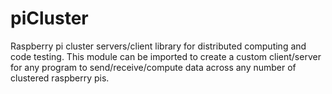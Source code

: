 # piCluster
Raspberry pi cluster servers/client library for distributed computing and code testing. This module can be imported to create a custom client/server for any program to send/receive/compute data across any number of clustered raspberry pis.
